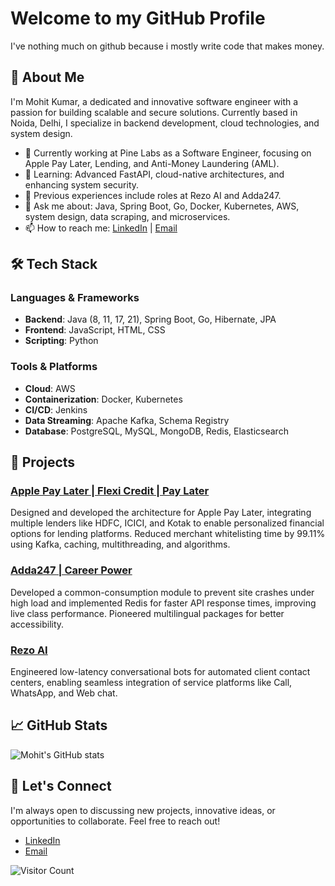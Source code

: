 # Welcome to my GitHub Profile

I've nothing much on github because i mostly write code that makes money.

## 👋 About Me

I'm Mohit Kumar, a dedicated and innovative software engineer with a passion for building scalable and secure solutions. Currently based in Noida, Delhi, I specialize in backend development, cloud technologies, and system design.

- 🔭 Currently working at Pine Labs as a Software Engineer, focusing on Apple Pay Later, Lending, and Anti-Money Laundering (AML).
- 🌱 Learning: Advanced FastAPI, cloud-native architectures, and enhancing system security.
- 💼 Previous experiences include roles at Rezo AI and Adda247.
- 💬 Ask me about: Java, Spring Boot, Go, Docker, Kubernetes, AWS, system design, data scraping, and microservices.
- 📫 How to reach me: [LinkedIn](https://www.linkedin.com/in/mohitkum4r/) | [Email](mailto:mohitkumar4706@gmail.com)

## 🛠️ Tech Stack

### Languages & Frameworks
- **Backend**: Java (8, 11, 17, 21), Spring Boot, Go, Hibernate, JPA
- **Frontend**: JavaScript, HTML, CSS
- **Scripting**: Python

### Tools & Platforms
- **Cloud**: AWS
- **Containerization**: Docker, Kubernetes
- **CI/CD**: Jenkins
- **Data Streaming**: Apache Kafka, Schema Registry
- **Database**: PostgreSQL, MySQL, MongoDB, Redis, Elasticsearch

## 🚀 Projects

### [Apple Pay Later | Flexi Credit | Pay Later](https://credit.pinelabs.com)
Designed and developed the architecture for Apple Pay Later, integrating multiple lenders like HDFC, ICICI, and Kotak to enable personalized financial options for lending platforms. Reduced merchant whitelisting time by 99.11% using Kafka, caching, multithreading, and algorithms.

### [Adda247 | Career Power](https://www.adda247.com)
Developed a common-consumption module to prevent site crashes under high load and implemented Redis for faster API response times, improving live class performance. Pioneered multilingual packages for better accessibility.

### [Rezo AI](https://www.rezo.ai/)
Engineered low-latency conversational bots for automated client contact centers, enabling seamless integration of service platforms like Call, WhatsApp, and Web chat.


## 📈 GitHub Stats

![Mohit's GitHub stats](https://github-readme-stats.vercel.app/api?username=mohitkum4r&show_icons=true&theme=radical)

## 🤝 Let's Connect

I'm always open to discussing new projects, innovative ideas, or opportunities to collaborate. Feel free to reach out!

- [LinkedIn](https://www.linkedin.com/in/mohitkum4r/)
- [Email](mailto:mohitkumar4706@gmail.com)

![Visitor Count](https://komarev.com/ghpvc/?username=mohitkum4r)

